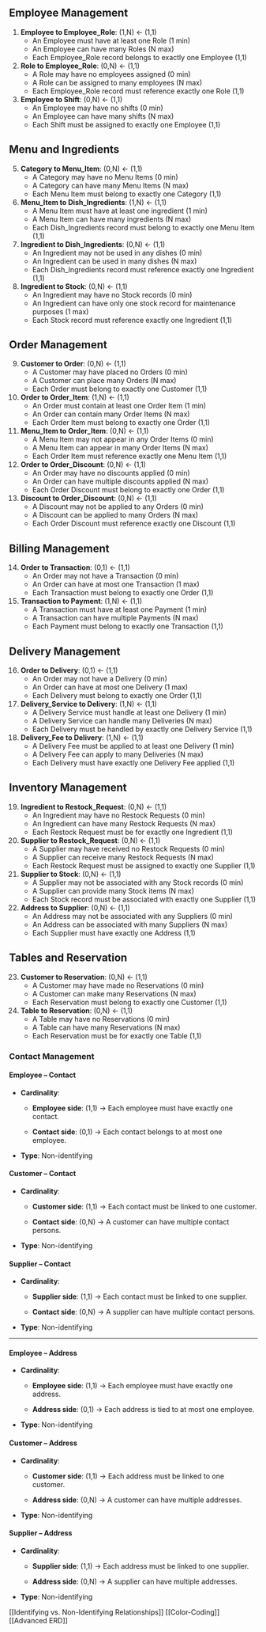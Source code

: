 ## Employee Management

1. **Employee to Employee_Role**: (1,N) ← (1,1)
    - An Employee must have at least one Role (1 min)
    - An Employee can have many Roles (N max)
    - Each Employee_Role record belongs to exactly one Employee (1,1)
2. **Role to Employee_Role**: (0,N) ← (1,1)
    - A Role may have no employees assigned (0 min)
    - A Role can be assigned to many employees (N max)
    - Each Employee_Role record must reference exactly one Role (1,1)
3. **Employee to Shift**: (0,N) ← (1,1)
    - An Employee may have no shifts (0 min)
    - An Employee can have many shifts (N max)
    - Each Shift must be assigned to exactly one Employee (1,1) 

## Menu and Ingredients

5. **Category to Menu_Item**: (0,N) ← (1,1)
    - A Category may have no Menu Items (0 min)
    - A Category can have many Menu Items (N max)
    - Each Menu Item must belong to exactly one Category (1,1)
6. **Menu_Item to Dish_Ingredients**: (1,N) ← (1,1)
    - A Menu Item must have at least one ingredient (1 min)
    - A Menu Item can have many ingredients (N max)
    - Each Dish_Ingredients record must belong to exactly one Menu Item (1,1)
7. **Ingredient to Dish_Ingredients**: (0,N) ← (1,1)
    - An Ingredient may not be used in any dishes (0 min)
    - An Ingredient can be used in many dishes (N max)
    - Each Dish_Ingredients record must reference exactly one Ingredient (1,1)
8. **Ingredient to Stock**: (0,N) ← (1,1)
    - An Ingredient may have no Stock records (0 min)
    - An Ingredient can have only one stock record for maintenance purposes (1  max)
    - Each Stock record must reference exactly one Ingredient (1,1)

## Order Management

9. **Customer to Order**: (0,N) ← (1,1)
    - A Customer may have placed no Orders (0 min)
    - A Customer can place many Orders (N max)
    - Each Order must belong to exactly one Customer (1,1)
10. **Order to Order_Item**: (1,N) ← (1,1)
    - An Order must contain at least one Order Item (1 min)
    - An Order can contain many Order Items (N max)
    - Each Order Item must belong to exactly one Order (1,1)
11. **Menu_Item to Order_Item**: (0,N) ← (1,1)
    - A Menu Item may not appear in any Order Items (0 min)
    - A Menu Item can appear in many Order Items (N max)
    - Each Order Item must reference exactly one Menu Item (1,1)
12. **Order to Order_Discount**: (0,N) ← (1,1)
    - An Order may have no discounts applied (0 min)
    - An Order can have multiple discounts applied (N max)
    - Each Order Discount must belong to exactly one Order (1,1)
13. **Discount to Order_Discount**: (0,N) ← (1,1)
    - A Discount may not be applied to any Orders (0 min)
    - A Discount can be applied to many Orders (N max)
    - Each Order Discount must reference exactly one Discount (1,1)

## Billing Management

14. **Order to Transaction**: (0,1) ← (1,1)
    - An Order may not have a Transaction (0 min)
    - An Order can have at most one Transaction (1 max)
    - Each Transaction must belong to exactly one Order (1,1)
15. **Transaction to Payment**: (1,N) ← (1,1)
    - A Transaction must have at least one Payment (1 min)
    - A Transaction can have multiple Payments (N max)
    - Each Payment must belong to exactly one Transaction (1,1)

## Delivery Management

16. **Order to Delivery**: (0,1) ← (1,1)
    - An Order may not have a Delivery (0 min)
    - An Order can have at most one Delivery (1 max)
    - Each Delivery must belong to exactly one Order (1,1)
17. **Delivery_Service to Delivery**: (1,N) ← (1,1)
    - A Delivery Service must handle at least one Delivery (1 min)
    - A Delivery Service can handle many Deliveries (N max)
    - Each Delivery must be handled by exactly one Delivery Service (1,1)
18. **Delivery_Fee to Delivery**: (1,N) ← (1,1)
    - A Delivery Fee must be applied to at least one Delivery (1 min)
    - A Delivery Fee can apply to many Deliveries (N max)
    - Each Delivery must have exactly one Delivery Fee applied (1,1)

## Inventory Management

19. **Ingredient to Restock_Request**: (0,N) ← (1,1)
    - An Ingredient may have no Restock Requests (0 min)
    - An Ingredient can have many Restock Requests (N max)
    - Each Restock Request must be for exactly one Ingredient (1,1)
20. **Supplier to Restock_Request**: (0,N) ← (1,1)
    - A Supplier may have received no Restock Requests (0 min)
    - A Supplier can receive many Restock Requests (N max)
    - Each Restock Request must be assigned to exactly one Supplier (1,1)
21. **Supplier to Stock**: (0,N) ← (1,1)
    - A Supplier may not be associated with any Stock records (0 min)
    - A Supplier can provide many Stock items (N max)
    - Each Stock record must be associated with exactly one Supplier (1,1)
22. **Address to Supplier**: (0,N) ← (1,1)
    - An Address may not be associated with any Suppliers (0 min)
    - An Address can be associated with many Suppliers (N max)
    - Each Supplier must have exactly one Address (1,1)

## Tables and Reservation

23. **Customer to Reservation**: (0,N) ← (1,1)
    - A Customer may have made no Reservations (0 min)
    - A Customer can make many Reservations (N max)
    - Each Reservation must belong to exactly one Customer (1,1)
24. **Table to Reservation**: (0,N) ← (1,1)
    - A Table may have no Reservations (0 min)
    - A Table can have many Reservations (N max)
    - Each Reservation must be for exactly one Table (1,1)

### **Contact Management**

#### **Employee – Contact**

- **Cardinality**:
    
    - **Employee side**: (1,1) → Each employee must have exactly one contact.
        
    - **Contact side**: (0,1) → Each contact belongs to at most one employee.
        
- **Type**: Non-identifying
    

#### **Customer – Contact**

- **Cardinality**:
    
    - **Customer side**: (1,1) → Each contact must be linked to one customer.
        
    - **Contact side**: (0,N) → A customer can have multiple contact persons.
        
- **Type**: Non-identifying
    

#### **Supplier – Contact**

- **Cardinality**:
    
    - **Supplier side**: (1,1) → Each contact must be linked to one supplier.
        
    - **Contact side**: (0,N) → A supplier can have multiple contact persons.
        
- **Type**: Non-identifying
    

---

#### **Employee – Address**

- **Cardinality**:
    
    - **Employee side**: (1,1) → Each employee must have exactly one address.
        
    - **Address side**: (0,1) → Each address is tied to at most one employee.
        
- **Type**: Non-identifying
    

#### **Customer – Address**

- **Cardinality**:
    
    - **Customer side**: (1,1) → Each address must be linked to one customer.
        
    - **Address side**: (0,N) → A customer can have multiple addresses.
        
- **Type**: Non-identifying
    

#### **Supplier – Address**

- **Cardinality**:
    
    - **Supplier side**: (1,1) → Each address must be linked to one supplier.
        
    - **Address side**: (0,N) → A supplier can have multiple addresses.
        
- **Type**: Non-identifying

[[Identifying vs. Non-Identifying Relationships]]
[[Color-Coding]]
[[Advanced ERD]]